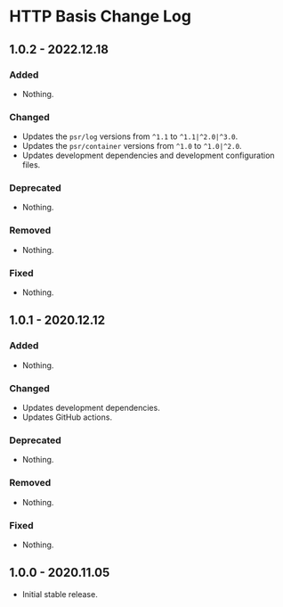 # HTTP Basis Change Log

## 1.0.2 - 2022.12.18

### Added

- Nothing.

### Changed

- Updates the `psr/log` versions from `^1.1` to `^1.1|^2.0|^3.0`.
- Updates the `psr/container` versions from `^1.0` to `^1.0|^2.0`.
- Updates development dependencies and development configuration files.

### Deprecated

- Nothing.

### Removed

- Nothing.

### Fixed

-  Nothing.

## 1.0.1 - 2020.12.12

### Added

- Nothing.

### Changed

- Updates development dependencies.
- Updates GitHub actions.

### Deprecated

- Nothing.

### Removed

- Nothing.

### Fixed

- Nothing.

## 1.0.0 - 2020.11.05

- Initial stable release.
